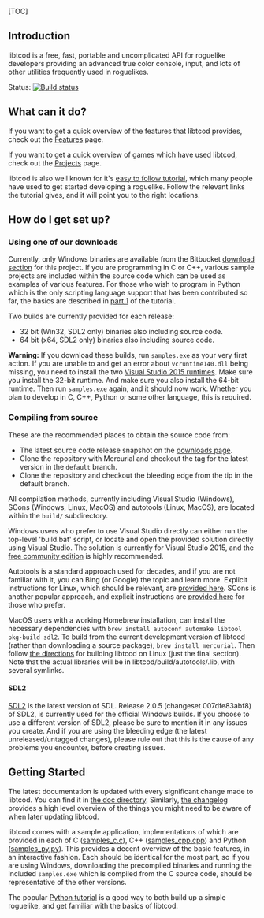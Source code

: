 [TOC]

## Introduction ##

libtcod is a free, fast, portable and uncomplicated API for roguelike developers providing an advanced true color console, input, and lots of other utilities frequently used in roguelikes.

Status: [![Build status](https://ci.appveyor.com/api/projects/status/6jh07hq205iy0mlh/branch/default?svg=true)](https://ci.appveyor.com/project/rmtew/libtcod/branch/default)

## What can it do? ##

If you want to get a quick overview of the features that libtcod provides, check out the [Features](https://bitbucket.org/libtcod/libtcod/wiki/Features) page.

If you want to get a quick overview of games which have used libtcod, check out the [Projects](http://roguecentral.org/doryen/projects-2/) page.

libtcod is also well known for it's [easy to follow tutorial](http://www.roguebasin.com/index.php?title=Complete_Roguelike_Tutorial,_using_python%2Blibtcod), which many people have used to get started developing a roguelike.  Follow the relevant links the tutorial gives, and it will point you to the right locations.

## How do I get set up? ##

### Using one of our downloads ###

Currently, only Windows binaries are available from the Bitbucket [download section](https://bitbucket.org/libtcod/libtcod/downloads) for this project.  If you are programming in C or C++, various sample projects are included within the source code which can be used as examples of various features.  For those who wish to program in Python which is the only scripting language support that has been contributed so far, the basics are described in [part 1](http://www.roguebasin.com/index.php?title=Complete_Roguelike_Tutorial,_using_python%2Blibtcod,_part_1#Setting_it_up) of the tutorial.

Two builds are currently provided for each release:

* 32 bit (Win32, SDL2 only) binaries also including source code.
* 64 bit (x64, SDL2 only) binaries also including source code.

**Warning:** If you download these builds, run `samples.exe` as your very first action.  If you are unable to and get an error about `vcruntime140.dll` being missing, you need to install the two [Visual Studio 2015 runtimes](https://www.microsoft.com/en-us/download/details.aspx?id=53587).  Make sure you install the 32-bit runtime.  And make sure you also install the 64-bit runtime.  Then run `samples.exe` again, and it should now work.  Whether you plan to develop in C, C++, Python or some other language, this is required.

### Compiling from source ###

These are the recommended places to obtain the source code from:

* The latest source code release snapshot on the [downloads page](https://bitbucket.org/libtcod/libtcod/downloads).
* Clone the repository with Mercurial and checkout the tag for the latest version in the `default` branch.
* Clone the repository and checkout the bleeding edge from the tip in the default branch.

All compilation methods, currently including Visual Studio (Windows), SCons (Windows, Linux, MacOS) and autotools (Linux, MacOS), are located within the `build/` subdirectory.

Windows users who prefer to use Visual Studio directly can either run the top-level 'build.bat' script, or locate and open the provided solution directly using Visual Studio.  The solution is currently for Visual Studio 2015, and the [free community edition](https://www.visualstudio.com/vs/community/) is highly recommended.

Autotools is a standard approach used for decades, and if you are not familiar with it, you can Bing (or Google) the topic and learn more.  Explicit instructions for Linux, which should be relevant, are [provided here](README-linux-SDL2.md).  SCons is another popular approach, and explicit instructions are [provided here](https://bitbucket.org/libtcod/libtcod/src/tip/build/scons/?at=default) for those who prefer.

MacOS users with a working Homebrew installation, can install the necessary dependencies with `brew install autoconf automake libtool pkg-build sdl2`. To build from the current development version of libtcod (rather than downloading a source package), `brew install mercurial`. Then follow [the directions](README-linux-SDL2.md) for building libtcod on Linux (just the final section). Note that the actual libraries will be in libtcod/build/autotools/.lib, with several symlinks.

#### SDL2 ####

[SDL2](http://hg.libsdl.org/SDL) is the latest version of SDL.  Release 2.0.5 (changeset 007dfe83abf8) of SDL2, is currently used for the official Windows builds.  If you choose to use a different version of SDL2, please be sure to mention it in any issues you create.  And if you are using the bleeding edge (the latest unreleased/untagged changes), please rule out that this is the cause of any problems you encounter, before creating issues.

## Getting Started ##

The latest documentation is updated with every significant change made to libtcod.  You can find it in [the doc directory](https://bitbucket.org/libtcod/libtcod/src/tip/doc/index2.html?at=default&fileviewer=file-view-default).  Similarly, [the changelog](https://bitbucket.org/libtcod/libtcod/src/tip/libtcod-CHANGELOG.txt?at=default) provides a high level overview of the things you might need to be aware of when later updating libtcod.

libtcod comes with a sample application, implementations of which are provided in each of C ([samples_c.c](https://bitbucket.org/libtcod/libtcod/src/tip/samples/samples_c.c?at=default)), C++ ([samples_cpp.cpp](https://bitbucket.org/libtcod/libtcod/src/tip/samples/samples_cpp.cpp?at=default)) and Python ([samples_py.py](https://bitbucket.org/libtcod/libtcod/src/tip/python/samples_py.py?at=default)).  This provides a decent overview of the basic features, in an interactive fashion.  Each should be identical for the most part, so if you are using Windows, downloading the precompiled binaries and running the included `samples.exe` which is compiled from the C source code, should be representative of the other versions.

The popular [Python tutorial](http://www.roguebasin.com/index.php?title=Complete_Roguelike_Tutorial,_using_python%2Blibtcod) is a good way to both build up a simple roguelike, and get familiar with the basics of libtcod.